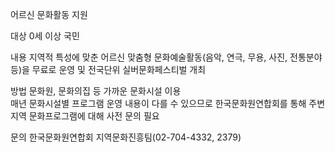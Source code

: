 어르신 문화활동 지원

대상
 0세 이상 국민 

내용
 지역적 특성에 맞춘 어르신 맞춤형 문화예술활동(음악, 연극, 무용, 사진, 전통분야 등)을 무료로 운영 및 전국단위 실버문화페스티벌 개최  

방법
 문화원, 문화의집 등 가까운 문화시설 이용  
 매년 문화시설별 프로그램 운영 내용이 다를 수 있으므로 한국문화원연합회를 통해 주변 지역 문화프로그램에 대해 사전 문의 필요  

문의
 한국문화원연합회 지역문화진흥팀(02-704-4332, 2379)
